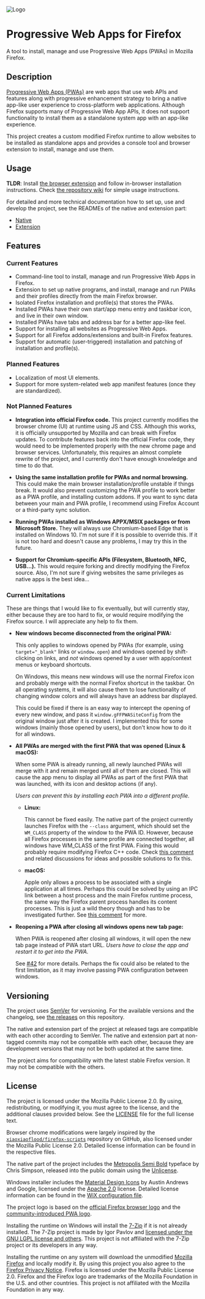 ![Logo](https://gist.githubusercontent.com/filips123/6f2a9eaf9261754110b361aabe6dff62/raw/c8e01c88fe6b7112579d4564907a1d75f07d5c5d/firefoxpwa.svg)

Progressive Web Apps for Firefox
================================

A tool to install, manage and use Progressive Web Apps (PWAs) in Mozilla Firefox.

## Description

[Progressive Web Apps (PWAs)](https://developer.mozilla.org/docs/Web/Progressive_web_apps) are web apps that use web APIs and features along with progressive enhancement strategy to bring a native app-like user experience to cross-platform web applications. Although Firefox supports many of Progressive Web App APIs, it does not support functionality to install them as a standalone system app with an app-like experience.

This project creates a custom modified Firefox runtime to allow websites to be installed as standalone apps and provides a console tool and browser extension to install, manage and use them.

## Usage

**TLDR**: Install [the browser extension](https://addons.mozilla.org/firefox/addon/firefoxpwa/) and follow in-browser installation instructions. Check [the repository wiki](https://github.com/filips123/FirefoxPWA/wiki) for simple usage instructions.

For detailed and more technical documentation how to set up, use and develop the project, see the READMEs of the native and extension part:

* [Native](native/README.md)
* [Extension](extension/README.md)

## Features

### Current Features

* Command-line tool to install, manage and run Progressive Web Apps in Firefox.
* Extension to set up native programs, and install, manage and run PWAs and their profiles directly from the main Firefox browser.
* Isolated Firefox installation and profile(s) that stores the PWAs.
* Installed PWAs have their own start/app menu entry and taskbar icon, and live in their own window.
* Installed PWAs have tabs and address bar for a better app-like feel.
* Support for installing all websites as Progressive Web Apps.
* Support for all Firefox addons/extensions and built-in Firefox features.
* Support for automatic (user-triggered) installation and patching of installation and profile(s).

### Planned Features

* Localization of most UI elements.
* Support for more system-related web app manifest features (once they are standardized).

### Not Planned Features

* **Integration into official Firefox code.** This project currently modifies the browser chrome (UI) at runtime using JS and CSS. Although this works, it is officially unsupported by Mozilla and can break with Firefox updates. To contribute features back into the official Firefox code, they would need to be implemented properly with the new chrome page and browser services. Unfortunately, this requires an almost complete rewrite of the project, and I currently don't have enough knowledge and time to do that.

* **Using the same installation profile for PWAs and normal browsing.** This could make the main browser installation/profile unstable if things break. It would also prevent customizing the PWA profile to work better as a PWA profile, and installing custom addons. If you want to sync data between your main and PWA profile, I recommend using Firefox Account or a third-party sync solution.

* **Running PWAs installed as Windows APPX/MSIX packages or from Microsoft Store.** They will always use Chromium-based Edge that is installed on Windows 10. I'm not sure if it is possible to override this. If it is not too hard and doesn't cause any problems, I may try this in the future.

* **Support for Chromium-specific APIs (Filesystem, Bluetooth, NFC, USB...).** This would require forking and directly modifying the Firefox source. Also, I'm not sure if giving websites the same privileges as native apps is the best idea...

### Current Limitations

These are things that I would like to fix eventually, but will currently stay, either because they are too hard to fix, or would require modifying the Firefox source. I will appreciate any help to fix them.

* **New windows become disconnected from the original PWA:**

  This only applies to windows opened by PWAs (for example, using `target="_blank"` links or `window.open`) and windows opened by shift-clicking on links, and *not* windows opened by a user with app/context menus or keyboard shortcuts.

  On Windows, this means new windows will use the normal Firefox icon and probably merge with the normal Firefox shortcut in the taskbar. On all operating systems, it will also cause them to lose functionality of changing window colors and will always have an address bar displayed.

  This could be fixed if there is an easy way to intercept the opening of every new window, and pass it `window.gFFPWASiteConfig` from the original window just after it is created. I implemented this for some windows (mainly those opened by users), but don't know how to do it for all windows.

* **All PWAs are merged with the first PWA that was opened (Linux & macOS):**

  When some PWA is already running, all newly launched PWAs will merge with it and remain merged until all of them are closed. This will cause the app menu to display all PWAs as part of the first PWA that was launched, with its icon and desktop actions (if any).

  *Users can prevent this by installing each PWA into a different profile.*

  * **Linux:**

    This cannot be fixed easily. The native part of the project currently launches Firefox with the `--class` argument, which should set the `WM_CLASS` property of the window to the PWA ID. However, because all Firefox processes in the same profile are connected together, all windows have WM_CLASS of the first PWA. Fixing this would probably require modifying Firefox C++ code. Check [this comment](https://github.com/filips123/FirefoxPWA/issues/33#issuecomment-887382593) and related discussions for ideas and possible solutions to fix this.

  * **macOS:**

    Apple only allows a process to be associated with a single application at all times. Perhaps this could be solved by using an IPC link between a host process and the main Firefox runtime process, the same way the Firefox parent process handles its content processes. This is just a wild theory though and has to be investigated further. See [this comment](https://github.com/filips123/FirefoxPWA/issues/33#issuecomment-888511078) for more.

* **Reopening a PWA after closing all windows opens new tab page:**

  When PWA is reopened after closing all windows, it will open the new tab page instead of PWA start URL. *Users have to close the app and restart it to get into the PWA.*

  See [#42](https://github.com/filips123/FirefoxPWA/issues/42) for more details. Perhaps the fix could also be related to the first limitation, as it may involve passing PWA configuration between windows.

## Versioning

The project uses [SemVer](https://semver.org/) for versioning. For the available versions and the changelog, see [the releases](https://github.com/filips123/FirefoxPWA/releases) on this repository.

The native and extension part of the project at released tags are compatible with each other according to SemVer. The native and extension part at non-tagged commits may not be compatible with each other, because they are development versions that may not be both updated at the same time.

The project aims for compatibility with the latest stable Firefox version. It may not be compatible with the others.

## License

The project is licensed under the Mozilla Public License 2.0. By using, redistributing, or modifying it, you must agree to the license, and the additional clauses provided below. See the [LICENSE](LICENSE) file for the full license text.

Browser chrome modifications were largely inspired by the [`xiaoxiaoflood/firefox-scripts`](https://github.com/xiaoxiaoflood/firefox-scripts) repository on GitHub, also licensed under the Mozilla Public License 2.0. Detailed license information can be found in the respective files.

The native part of the project includes the [Metropolis Semi Bold](https://fontsarena.com/metropolis-by-chris-simpson/) typeface by Chris Simpson, released into the public domain using the [Unlicense](https://unlicense.org/).

Windows installer includes the [Material Design Icons](https://materialdesignicons.com/) by Austin Andrews and Google, licensed under the [Apache 2.0](https://www.apache.org/licenses/LICENSE-2.0) license. Detailed license information can be found in the [WiX configuration file](native/packages/wix/main.wxs).

The project logo is based on the [official Firefox browser logo](https://mozilla.design/firefox/logos-usage) and the [community-introduced PWA logo](https://github.com/webmaxru/progressive-web-apps-logo).

Installing the runtime on Windows will install the [7-Zip](https://7-zip.org/) if it is not already installed. The 7-Zip project is made by Igor Pavlov and [licensed under the GNU LGPL license and others](https://7-zip.org/license.txt). This project is not affiliated with the 7-Zip project or its developers in any way.

Installing the runtime on any system will download the unmodified [Mozilla Firefox](https://www.mozilla.org/firefox/) and locally modify it. By using this project you also agree to the [Firefox Privacy Notice](https://www.mozilla.org/privacy/firefox/). Firefox is licensed under the Mozilla Public License 2.0. Firefox and the Firefox logo are trademarks of the Mozilla Foundation in the U.S. and other countries. This project is not affiliated with the Mozilla Foundation in any way.
